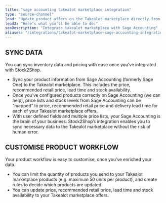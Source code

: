 ```yaml
---
title: "sage accounting takealot marketplace integration"
type: "source-channel"
lead: "Update product offers on the Takealot marketplace directly from your Sage Accounting system (formerly Sage One). Stock2Shop’s simple integration will streamline your operation by reducing duplicate data capture, and ensuring your product information on Takealot is up to date."
lead2: "Here’s what you’ll be able to do:"
seoDescription: "Integrate takealot marketplace with Sage Accounting"
aliases: "/integrations/takealot-marketplace-sage-accounting-integration-2/"
---
```


SYNC DATA
---------

You can sync inventory data and pricing with ease once you’ve integrated with Stock2Shop.

*   Sync your product information from Sage Accounting (formerly Sage One) to the Takealot marketplace. This includes the price, recommended retail price, lead time and stock availability.
*   Once you’ve configured products correctly on Sage Accounting (we can help), price lists and stock levels from Sage Accounting can be “mapped” to price, recommended retail price and delivery lead time for each of your Takealot marketplace offers.
*   With user defined fields and multiple price lists, your Sage Accounting is the brain of your business. Stock2Shop’s integration enables you to sync necessary data to the Takealot marketplace without the risk of human error.

CUSTOMISE PRODUCT WORKFLOW
--------------------------

Your product workflow is easy to customise, once you’ve enriched your data.

*   You can limit the quantity of products you send to your Takealot marketplace products (e.g. maximum 50 units per product), and create rules to decide which products are updated.
*   You can update price, recommended retail price, lead time and stock availability to your Takealot marketplace offers.
